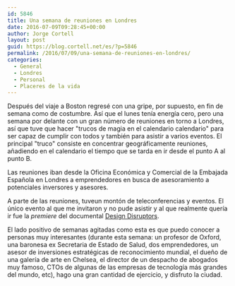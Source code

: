 ```yaml
---
id: 5846
title: Una semana de reuniones en Londres
date: 2016-07-09T09:28:45+00:00
author: Jorge Cortell
layout: post
guid: https://blog.cortell.net/es/?p=5846
permalink: /2016/07/09/una-semana-de-reuniones-en-londres/
categories:
  - General
  - Londres
  - Personal
  - Placeres de la vida
---
```

Después del viaje a Boston regresé con una gripe, por supuesto, en fin de semana como de costumbre. Así que el lunes tenía energía cero, pero una semana por delante con un gran número de reuniones en torno a Londres, así que tuve que hacer "trucos de magia en el calendario calendario" para ser capaz de cumplir con todos y también para asistir a varios eventos. El principal "truco" consiste en concentrar geográficamente reuniones, añadiendo en el calendario el tiempo que se tarda en ir desde el punto A al punto B.

Las reuniones iban desde la Oficina Económica y Comercial de la Embajada Española en Londres a emprendedores en busca de asesoramiento a potenciales inversores y asesores.

A parte de las reuniones, tuveun montón de teleconferencias y eventos. El único evento al que me invitaron y no pude asistir y al que realmente quería ir fue la _premiere_ del documental [Design Disruptors](https://blog.invisionapp.com/design-disruptors-premiere/).

El lado positivo de semanas agitadas como esta es que puedo conocer a personas muy interesantes (durante esta semana: un profesor de Oxford, una baronesa ex Secretaria de Estado de Salud, dos emprendedores, un asesor de inversiones estratégicas de reconocimiento mundial, el dueño de una galería de arte en Chelsea, el director de un despacho de abogados muy famoso, CTOs de algunas de las empresas de tecnología más grandes del mundo, etc), hago una gran cantidad de ejercicio, y disfruto la ciudad.